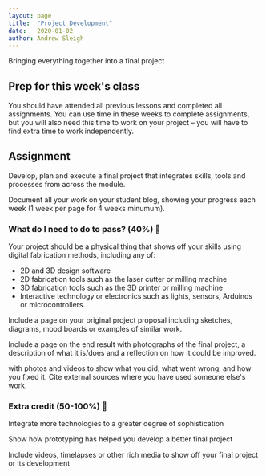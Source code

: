 ```yaml
---
layout: page
title:  "Project Development"
date:   2020-01-02
author: Andrew Sleigh
---
```


Bringing everything together into a final project

<!--more-->

## Prep for this week's class

You should have attended all previous lessons and completed all assignments. 
You can use time in these weeks to complete assignments, but you will also need this time to work on your project – you will have to find extra time to work independently.


## Assignment

Develop, plan and execute a final project that integrates skills, tools and processes from across the module.

Document all your work on your student blog, showing your progress each week (1 week per page for 4 weeks minumum).


### What do I need to do to pass? (40%) :construction:



Your project should be a physical thing that shows off your skills using digital fabrication methods, including any of:
* 2D and 3D design software
* 2D fabrication tools such as the laser cutter or milling machine
* 3D fabrication tools such as the 3D printer or milling machine
* Interactive technology or electronics such as lights, sensors, Arduinos or microcontrollers.

Include a page on your original project proposal including sketches, diagrams, mood boards or examples of similar work.

Include a page on the end result with photographs of the final project, a description of what it is/does and a reflection on how it could be improved.






with photos and videos to show what you did, what went wrong, and how you fixed it. Cite external sources where you have used someone else's work.

### Extra credit (50-100%) :construction:

Integrate more technologies to a greater degree of sophistication

Show how prototyping has helped you develop a better final project

Include videos, timelapses or other rich media to show off your final project or its development

